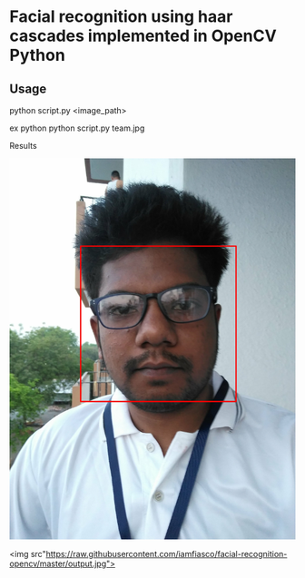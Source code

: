 # Facial recognition using haar cascades implemented in OpenCV Python

## Usage
python script.py <image_path>

ex python python script.py team.jpg

Results

<img src="https://raw.githubusercontent.com/iamfiasco/facial-recognition-opencv/master/coloroutput.jpg">

<br>

<img src"https://raw.githubusercontent.com/iamfiasco/facial-recognition-opencv/master/output.jpg">
